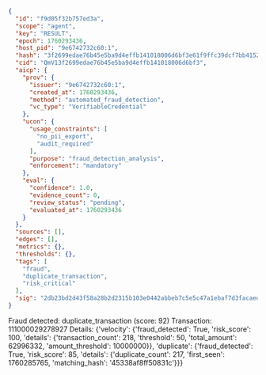 ```json
{
  "id": "f9d05f32b757ed3a",
  "scope": "agent",
  "key": "RESULT",
  "epoch": 1760293436,
  "host_pid": "9e6742732c60:1",
  "hash": "3f2699edae76b45e5ba9d4effb141018006d6bf3e61f9ffc39dcf7bb4152d71d",
  "cid": "QmV13f2699edae76b45e5ba9d4effb141018006d6bf3",
  "aicp": {
    "prov": {
      "issuer": "9e6742732c60:1",
      "created_at": 1760293436,
      "method": "automated_fraud_detection",
      "vc_type": "VerifiableCredential"
    },
    "ucon": {
      "usage_constraints": [
        "no_pii_export",
        "audit_required"
      ],
      "purpose": "fraud_detection_analysis",
      "enforcement": "mandatory"
    },
    "eval": {
      "confidence": 1.0,
      "evidence_count": 0,
      "review_status": "pending",
      "evaluated_at": 1760293436
    }
  },
  "sources": [],
  "edges": [],
  "metrics": {},
  "thresholds": {},
  "tags": [
    "fraud",
    "duplicate_transaction",
    "risk_critical"
  ],
  "sig": "2db23bd2d43f58a28b2d2315b103e0442abbeb7c5e5c47a1ebaf7d3facaedaae"
}
```

Fraud detected: duplicate_transaction (score: 92)
Transaction: 111000029278927
Details: {'velocity': {'fraud_detected': True, 'risk_score': 100, 'details': {'transaction_count': 218, 'threshold': 50, 'total_amount': 62996332, 'amount_threshold': 10000000}}, 'duplicate': {'fraud_detected': True, 'risk_score': 85, 'details': {'duplicate_count': 217, 'first_seen': 1760285765, 'matching_hash': '45338af8ff50831c'}}}